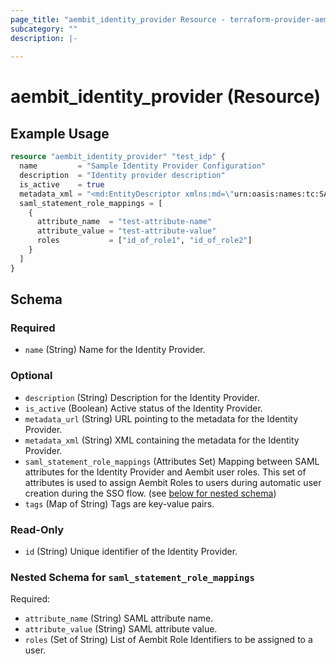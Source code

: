 ```yaml
---
page_title: "aembit_identity_provider Resource - terraform-provider-aembit"
subcategory: ""
description: |-
  
---
```


# aembit_identity_provider (Resource)



## Example Usage

```terraform
resource "aembit_identity_provider" "test_idp" {
  name         = "Sample Identity Provider Configuration"
  description  = "Identity provider description"
  is_active    = true
  metadata_xml = "<md:EntityDescriptor xmlns:md=\"urn:oasis:names:tc:SAML:2.0:metadata\" entityID=\"https://sample.test/path\"></md:EntityDescriptor>"
  saml_statement_role_mappings = [
    {
      attribute_name  = "test-attribute-name"
      attribute_value = "test-attribute-value"
      roles           = ["id_of_role1", "id_of_role2"]
    }
  ]
}
```

<!-- schema generated by tfplugindocs -->
## Schema

### Required

- `name` (String) Name for the Identity Provider.

### Optional

- `description` (String) Description for the Identity Provider.
- `is_active` (Boolean) Active status of the Identity Provider.
- `metadata_url` (String) URL pointing to the metadata for the Identity Provider.
- `metadata_xml` (String) XML containing the metadata for the Identity Provider.
- `saml_statement_role_mappings` (Attributes Set) Mapping between SAML attributes for the Identity Provider and Aembit user roles. This set of attributes is used to assign Aembit Roles to users during automatic user creation during the SSO flow. (see [below for nested schema](#nestedatt--saml_statement_role_mappings))
- `tags` (Map of String) Tags are key-value pairs.

### Read-Only

- `id` (String) Unique identifier of the Identity Provider.

<a id="nestedatt--saml_statement_role_mappings"></a>
### Nested Schema for `saml_statement_role_mappings`

Required:

- `attribute_name` (String) SAML attribute name.
- `attribute_value` (String) SAML attribute value.
- `roles` (Set of String) List of Aembit Role Identifiers to be assigned to a user.
